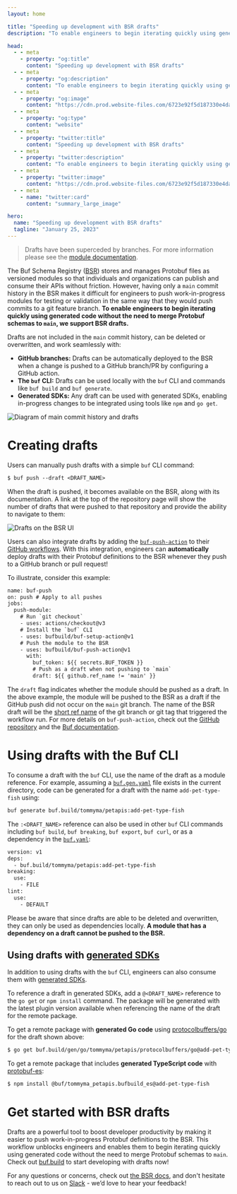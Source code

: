 ```yaml
---
layout: home

title: "Speeding up development with BSR drafts"
description: "To enable engineers to begin iterating quickly using generated code without the need to merge Protobuf schemas to main, we support BSR drafts."

head:
  - - meta
    - property: "og:title"
      content: "Speeding up development with BSR drafts"
  - - meta
    - property: "og:description"
      content: "To enable engineers to begin iterating quickly using generated code without the need to merge Protobuf schemas to main, we support BSR drafts."
  - - meta
    - property: "og:image"
      content: "https://cdn.prod.website-files.com/6723e92f5d187330e4da8144/6750cea118efbc3de15663c8_Python%20SDKs.png"
  - - meta
    - property: "og:type"
      content: "website"
  - - meta
    - property: "twitter:title"
      content: "Speeding up development with BSR drafts"
  - - meta
    - property: "twitter:description"
      content: "To enable engineers to begin iterating quickly using generated code without the need to merge Protobuf schemas to main, we support BSR drafts."
  - - meta
    - property: "twitter:image"
      content: "https://cdn.prod.website-files.com/6723e92f5d187330e4da8144/6750cea118efbc3de15663c8_Python%20SDKs.png"
  - - meta
    - name: "twitter:card"
      content: "summary_large_image"

hero:
  name: "Speeding up development with BSR drafts"
  tagline: "January 25, 2023"
---
```


> Drafts have been superceded by branches. For more information please see the [module documentation](/docs/bsr/module/publish/index.md#pushing-with-labels).

The Buf Schema Registry ([BSR](/docs/bsr/index.md)) stores and manages Protobuf files as versioned modules so that individuals and organizations can publish and consume their APIs without friction. However, having only a `main` commit history in the BSR makes it difficult for engineers to push work-in-progress modules for testing or validation in the same way that they would push commits to a git feature branch. **To enable engineers to begin iterating quickly using generated code without the need to merge Protobuf schemas to `main`, we support BSR drafts.**

Drafts are not included in the `main` commit history, can be deleted or overwritten, and work seamlessly with:

- **GitHub branches:** Drafts can be automatically deployed to the BSR when a change is pushed to a GitHub branch/PR by configuring a GitHub action.
- **The `buf` CLI:** Drafts can be used locally with the `buf` CLI and commands like `buf build` and `buf generate`.
- **Generated SDKs:** Any draft can be used with generated SDKs, enabling in-progress changes to be integrated using tools like `npm` and `go get`.

![Diagram of main commit history and drafts](https://cdn.prod.website-files.com/6723e92f5d187330e4da8144/6747cbd6f32b8fbebe1b50a5_drafts-diagram-MPAS3DK4.png)

# Creating drafts

Users can manually push drafts with a simple `buf` CLI command:

```protobuf
$ buf push --draft <DRAFT_NAME>
```

When the draft is pushed, it becomes available on the BSR, along with its documentation. A link at the top of the repository page will show the number of drafts that were pushed to that repository and provide the ability to navigate to them:

![Drafts on the BSR UI](https://cdn.prod.website-files.com/6723e92f5d187330e4da8144/6747cbd65a8524bc3305cd4d_drafts-on-bsr-ui-C3IITABL.png)

Users can also integrate drafts by adding the [`buf-push-action`](https://github.com/bufbuild/buf-push-action) to their [GitHub workflows](https://docs.github.com/en/actions/using-workflows/about-workflows). With this integration, engineers can **automatically** deploy drafts with their Protobuf definitions to the BSR whenever they push to a GitHub branch or pull request!

To illustrate, consider this example:

```protobuf
name: buf-push
on: push # Apply to all pushes
jobs:
  push-module:
    # Run `git checkout`
    - uses: actions/checkout@v3
    # Install the `buf` CLI
    - uses: bufbuild/buf-setup-action@v1
    # Push the module to the BSR
    - uses: bufbuild/buf-push-action@v1
      with:
        buf_token: ${{ secrets.BUF_TOKEN }}
        # Push as a draft when not pushing to `main`
        draft: ${{ github.ref_name != 'main' }}
```

The `draft` flag indicates whether the module should be pushed as a draft. In the above example, the module will be pushed to the BSR as a draft if the GitHub push did not occur on the `main` git branch. The name of the BSR draft will be the [short ref name](https://docs.github.com/en/actions/learn-github-actions/contexts#github-context) of the git branch or git tag that triggered the workflow run. For more details on `buf-push-action`, check out the [GitHub repository](https://github.com/bufbuild/buf-push-action) and the [Buf documentation](/docs/bsr/ci-cd/github-actions/index.md#buf-push).

# Using drafts with the Buf CLI

To consume a draft with the `buf` CLI, use the name of the draft as a module reference. For example, assuming a [`buf.gen.yaml`](/docs/configuration/v1/buf-gen-yaml/index.md) file exists in the current directory, code can be generated for a draft with the name `add-pet-type-fish` using:

```protobuf
buf generate buf.build/tommyma/petapis:add-pet-type-fish
```

The `:<DRAFT_NAME>` reference can also be used in other `buf` CLI commands including `buf build`, `buf breaking`, `buf export`, `buf curl`, or as a dependency in the [`buf.yaml`](/docs/configuration/v1/buf-yaml/index.md):

```protobuf
version: v1
deps:
  - buf.build/tommyma/petapis:add-pet-type-fish
breaking:
  use:
    - FILE
lint:
  use:
    - DEFAULT
```

Please be aware that since drafts are able to be deleted and overwritten, they can only be used as dependencies locally. **A module that has a dependency on a draft cannot be pushed to the BSR.**

## Using drafts with [generated SDKs](/docs/bsr/generated-sdks/overview/index.md)

In addition to using drafts with the `buf` CLI, engineers can also consume them with [generated SDKs](/docs/bsr/generated-sdks/overview/index.md).

To reference a draft in generated SDKs, add a `@<DRAFT_NAME>` reference to the `go get` or `npm install` command. The package will be generated with the latest plugin version available when referencing the name of the draft for the remote package.

To get a remote package with **generated Go code** using [protocolbuffers/go](https://buf.build/protocolbuffers/go) for the draft shown above:

```protobuf
$ go get buf.build/gen/go/tommyma/petapis/protocolbuffers/go@add-pet-type-fish
```

To get a remote package that includes **generated TypeScript code** with [protobuf-es](https://buf.build/bufbuild/es):

```protobuf
$ npm install @buf/tommyma_petapis.bufbuild_es@add-pet-type-fish
```

# Get started with BSR drafts

Drafts are a powerful tool to boost developer productivity by making it easier to push work-in-progress Protobuf definitions to the BSR. This workflow unblocks engineers and enables them to begin iterating quickly using generated code without the need to merge Protobuf schemas to `main`. Check out [buf.build](https://buf.build/) to start developing with drafts now!

For any questions or concerns, check out [the BSR docs](/docs/bsr/index.md), and don't hesitate to reach out to us on [Slack](https://buf.build/b/slack) - we’d love to hear your feedback!
